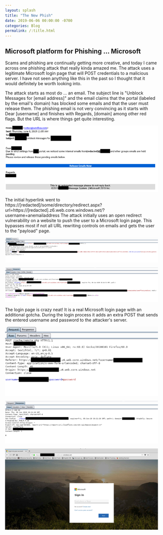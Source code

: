 ```yaml
---
layout: splash
title: "The New Phish"
date: 2019-06-06 00:00:00 -0700
categories: Blog
permalink: /:title.html
---
```

## Microsoft platform for Phishing ... Microsoft

Scams and phishing are continually getting more creative, and today I came across one phishing attack that really kinda amazed me.  The attack uses a legitimate Microsoft login page that will POST credentials to a malicious server.  I have not seen anything like this in the past so I thought that it would definitely be worth looking into.

The attack starts as most do ... an email.  The subject line is "Unblock Messages for [email address]" and the email claims that the portal (labeled by the email's domain) has blocked some emails and that the user must release them.  The phishing email is not very convincing as it starts with Dear [username] and finishes with Regards, [domain] among other red flags.  But the URL is where things get quite interesting.

![alt text](/assets/images/phish/phish-01.PNG "phish-01")

The initial hyperlink went to https://[redacted]/some/directory/redirect.aspx?url=https://[redacted].z6.web.core.windows.net/?username=anemailaddress  The attack initially uses an open redirect vulnerability on a website to push the user to a Microsoft login page.  This bypasses most if not all URL rewriting controls on emails and gets the user to the "payload" page.

![alt text](/assets/images/phish/phish-02.PNG "phish-02")

![alt text](/assets/images/phish/phish-03.PNG "phish-03")

The login page is crazy neat!  It is a real Microsoft login page with an additional gotcha.  During the login process it adds an extra POST that sends the entered username and password to the attacker's server.  

![alt text](/assets/images/phish/phish-04.PNG "phish-04")

![alt text](/assets/images/phish/phish-05.PNG "phish-05")

![alt text](/assets/images/phish/phish-06.PNG "phish-06")
